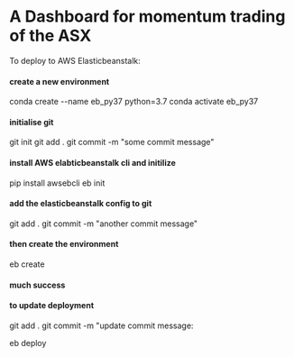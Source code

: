 <!-- readme.md -->

# A Dashboard for momentum trading of the ASX

To deploy to AWS Elasticbeanstalk:

#### create a new environment
conda create --name eb_py37 python=3.7
conda activate eb_py37

#### initialise git
git init
git add .
git commit -m "some commit message"

#### install AWS elabticbeanstalk cli and initilize
pip install awsebcli
eb init

#### add the elasticbeanstalk config to git
git add .
git commit -m "another commit message"

#### then create the environment
eb create 

#### much success

#### to update deployment
git add .
git commit -m "update commit message:

eb deploy